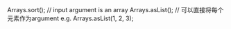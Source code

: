 Arrays.sort(); // input argument is an array
Arrays.asList(); // 可以直接将每个元素作为argument e.g. Arrays.asList(1, 2, 3);
